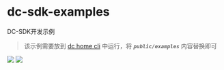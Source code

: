 # dc-sdk-examples
DC-SDK开发示例 

> 该示例需要放到 [dc home cli](https://github.com/dvgis/dc-home-cli) 中运行，将 **_`public/examples`_** 内容替换即可

<img src="http://dc.dvgis.cn/examples/images/base/screen_1.png" />

<img src="http://dc.dvgis.cn/examples/images/base/screen_2.png" />
